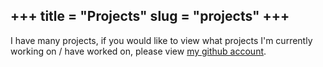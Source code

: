+++
title = "Projects"
slug = "projects"
+++
---
I have many projects, if you would like to view what projects I'm currently working on / have worked on, please view [my github account](https://github.com/Arjdroid).
